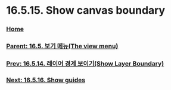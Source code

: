 # 16.5.15. Show canvas boundary

### [Home](./00-home.md)
### [Parent: 16.5. 보기 메뉴(The view menu)](./16-05-00-the-view-menu.md)
### [Prev: 16.5.14. 레이어 경계 보이기(Show Layer Boundary)](./16-05-14-show-layer-boundary.md)
### [Next: 16.5.16. Show guides](./16-05-16-show-guides.md)
